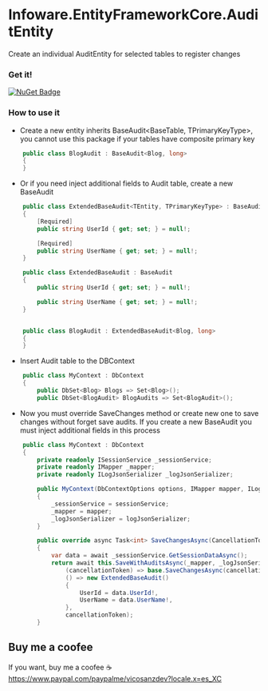 # Infoware.EntityFrameworkCore.AuditEntity
 Create an individual AuditEntity for selected tables to register changes

### Get it!
[![NuGet Badge](https://buildstats.info/nuget/Infoware.EntityFrameworkCore.AuditEntity)](https://www.nuget.org/packages/Infoware.EntityFrameworkCore.AuditEntity/)

### How to use it
- Create a new entity inherits BaseAudit<BaseTable, TPrimaryKeyType>, you cannot use this package if your tables have composite primary key

```csharp
	public class BlogAudit : BaseAudit<Blog, long>
    {
    }

```

- Or if you need inject additional fields to Audit table, create a new BaseAudit

```csharp
    public class ExtendedBaseAudit<TEntity, TPrimaryKeyType> : BaseAudit<TEntity, TPrimaryKeyType> where TEntity : IAuditable
    {
        [Required]
        public string UserId { get; set; } = null!;

        [Required]
        public string UserName { get; set; } = null!;
    }

    public class ExtendedBaseAudit : BaseAudit
    {
        public string UserId { get; set; } = null!;

        public string UserName { get; set; } = null!;
    }


	public class BlogAudit : ExtendedBaseAudit<Blog, long>
    {
    }

```

- Insert Audit table to the DBContext
```csharp
    public class MyContext : DbContext
    {
        public DbSet<Blog> Blogs => Set<Blog>();
        public DbSet<BlogAudit> BlogAudits => Set<BlogAudit>();

```

- Now you must override SaveChanges method or create new one to save changes without forget save audits. If you create a new BaseAudit you must inject additional fields in this process

```csharp
    public class MyContext : DbContext
    {
        private readonly ISessionService _sessionService;
        private readonly IMapper _mapper;
        private readonly ILogJsonSerializer _logJsonSerializer;

        public MyContext(DbContextOptions options, IMapper mapper, ILogJsonSerializer logJsonSerialize, ISessionService sessionService) : base(options)
        {
            _sessionService = sessionService;
            _mapper = mapper;
            _logJsonSerializer = logJsonSerializer;
        }

        public override async Task<int> SaveChangesAsync(CancellationToken cancellationToken = default)
        {
            var data = await _sessionService.GetSessionDataAsync();
            return await this.SaveWithAuditsAsync(_mapper, _logJsonSerializer, 
                (cancellationToken) => base.SaveChangesAsync(cancellationToken), 
                () => new ExtendedBaseAudit()
                {
                    UserId = data.UserId!,
                    UserName = data.UserName!,
                },
                cancellationToken);
        }


```

## Buy me a coofee
If you want, buy me a coofee :coffee: https://www.paypal.com/paypalme/vicosanzdev?locale.x=es_XC

